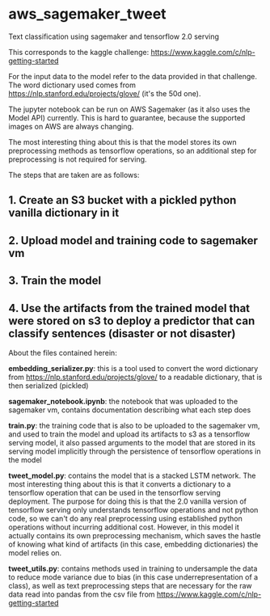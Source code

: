# aws_sagemaker_tweet
Text classification using sagemaker and tensorflow 2.0 serving 

This corresponds to the kaggle challenge: https://www.kaggle.com/c/nlp-getting-started

For the input data to the model refer to the data provided in that challenge. The word dictionary used comes from https://nlp.stanford.edu/projects/glove/ (it's the 50d one). 

The jupyter notebook can be run on AWS Sagemaker (as it also uses the Model API) currently. This is hard to guarantee, because the supported images on AWS are always changing. 

The most interesting thing about this is that the model stores its own preprocessing methods as tensorflow operations, so an additional step for preprocessing is not required for serving. 

The steps that are taken are as follows: 

## 1. Create an S3 bucket with a pickled python vanilla dictionary in it 
## 2. Upload model and training code to sagemaker vm 
## 3. Train the model 
## 4. Use the artifacts from the trained model that were stored on s3 to deploy a predictor that can classify sentences (disaster or not disaster) 

About the files contained herein: 

**embedding_serializer.py**: this is a tool used to convert the word dictionary from https://nlp.stanford.edu/projects/glove/ to a readable dictionary, that is then serialized (pickled) 

**sagemaker_notebook.ipynb**: the notebook that was uploaded to the sagemaker vm, contains documentation describing what each step does 

**train.py**: the training code that is also to be uploaded to the sagemaker vm, and used to train the model and upload its artifacts to s3 as a tensorflow serving model, it also passed arguments to the model that are stored in its serving model implicitly through the persistence of tensorflow operations in the model 

**tweet_model.py**: contains the model that is a stacked LSTM network. The most interesting thing about this is that it converts a dictionary to a tensorflow operation that can be used in the tensorflow serving deployment. The purpose for doing this is that the 2.0 vanilla version of tensorflow serving only understands tensorflow operations and not python code, so we can't do any real preprocessing using established python operations without incurring additional cost. However, in this model it actually contains its own preprocessing mechanism, which saves the hastle of knowing what kind of artifacts (in this case, embedding dictionaries) the model relies on. 

**tweet_utils.py**: contains methods used in training to undersample the data to reduce mode variance due to bias (in this case underrepresentation of a class), as well as text preprocessing steps that are necessary for the raw data read into pandas from the csv file from https://www.kaggle.com/c/nlp-getting-started

